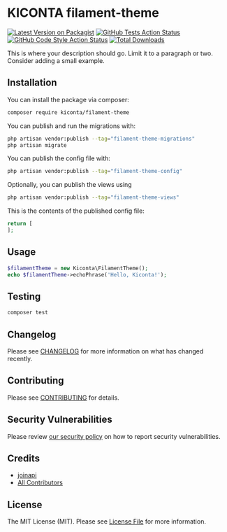 # KICONTA filament-theme

[![Latest Version on Packagist](https://img.shields.io/packagist/v/kiconta/filament-theme.svg?style=flat-square)](https://packagist.org/packages/kiconta/filament-theme)
[![GitHub Tests Action Status](https://img.shields.io/github/actions/workflow/status/kiconta/filament-theme/run-tests.yml?branch=main&label=tests&style=flat-square)](https://github.com/kiconta/filament-theme/actions?query=workflow%3Arun-tests+branch%3Amain)
[![GitHub Code Style Action Status](https://img.shields.io/github/actions/workflow/status/kiconta/filament-theme/fix-php-code-style-issues.yml?branch=main&label=code%20style&style=flat-square)](https://github.com/kiconta/filament-theme/actions?query=workflow%3A"Fix+PHP+code+styling"+branch%3Amain)
[![Total Downloads](https://img.shields.io/packagist/dt/kiconta/filament-theme.svg?style=flat-square)](https://packagist.org/packages/kiconta/filament-theme)



This is where your description should go. Limit it to a paragraph or two. Consider adding a small example.

## Installation

You can install the package via composer:

```bash
composer require kiconta/filament-theme
```

You can publish and run the migrations with:

```bash
php artisan vendor:publish --tag="filament-theme-migrations"
php artisan migrate
```

You can publish the config file with:

```bash
php artisan vendor:publish --tag="filament-theme-config"
```

Optionally, you can publish the views using

```bash
php artisan vendor:publish --tag="filament-theme-views"
```

This is the contents of the published config file:

```php
return [
];
```

## Usage

```php
$filamentTheme = new Kiconta\FilamentTheme();
echo $filamentTheme->echoPhrase('Hello, Kiconta!');
```

## Testing

```bash
composer test
```

## Changelog

Please see [CHANGELOG](CHANGELOG.md) for more information on what has changed recently.

## Contributing

Please see [CONTRIBUTING](.github/CONTRIBUTING.md) for details.

## Security Vulnerabilities

Please review [our security policy](../../security/policy) on how to report security vulnerabilities.

## Credits

- [joinapi](https://github.com/kiconta)
- [All Contributors](../../contributors)

## License

The MIT License (MIT). Please see [License File](LICENSE.md) for more information.

